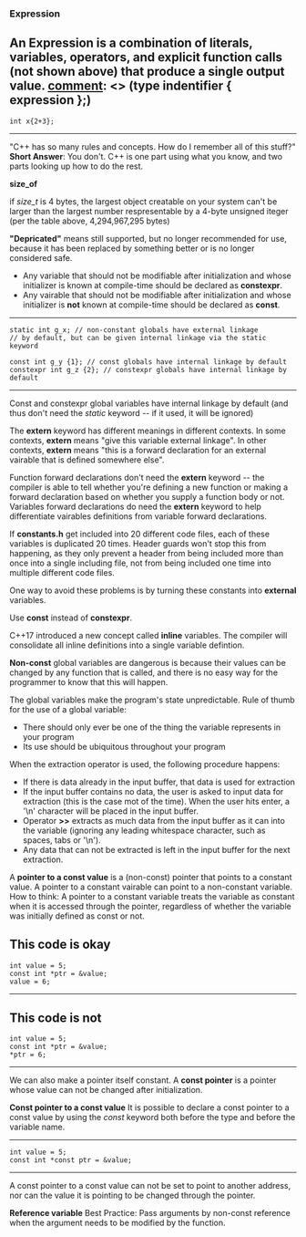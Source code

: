 ### Expression
An **Expression** is a combination of literals, variables,
operators, and explicit function calls (not shown above)
that produce a single output value.
[comment]: <> (type indentifier { expression };)
---
    int x{2+3};
---

[comment]: <> (Author's note)
"C++ has so many rules and concepts. How do I remember
all of this stuff?"
__Short Answer__: You don't. C++ is one part using
what you know, and two parts looking up how to do the rest.

__size_of__

if *size_t* is 4 bytes, the largest object creatable
    on your system can't be larger than the largest
    number respresentable by a 4-byte unsigned iteger
    (per the table above, 4,294,967,295 bytes)

__"Depricated"__
means still supported, but no longer recommended for use,
because it has been replaced by something better or is no
longer considered safe.

[comment]: <> (Best Practice 4.13)
- Any variable that should not be modifiable after initialization
and whose initializer is known at compile-time should be declared
as **constexpr**.
- Any vairable that should not be modifiable after initialization
and whose initializer is __not__ known at compile-time should be
declared as **const**.

[comment]: <> (Global variables with internal linkage)
---
    static int g_x; // non-constant globals have external linkage
    // by default, but can be given internal linkage via the static keyword
    
    const int g_y {1}; // const globals have internal linkage by default
    constexpr int g_z {2}; // constexpr globals have internal linkage by default
---
Const and constexpr global variables have internal linkage by default
(and thus don't need the _static_ keyword -- if it used, it will be ignored)

[comment]: <> (External Linkage)
The **extern** keyword has different meanings in different contexts.
In some contexts, **extern** means "give this variable external linkage".
In other contexts, **extern** means "this is a forward declaration for an
external vairable that is defined somewhere else".

Function forward declarations don't need the **extern** keyword --
the compiler is able to tell whether you're defining a new function
or making a forward declaration based on whether you supply a function
body or not.
Variables forward declarations do need the **extern** keyword to help
differentiate vairables definitions from variable forward declarations.

[comment]: <> (Global constants as external variables)
If __constants.h__ get included into 20 different code files, each of these
variables is duplicated 20 times. Header guards won't stop this from happening,
as they only prevent a header from being included more than once into a single
including file, not from being included one time into multiple different code files.

One way to avoid these problems is by turning these constants into __external__ variables.

[comment]: <> (Author's note)
Use __const__ instead of __constexpr__.

[comment]: <> (Global constants as inline variables)
C++17 introduced a new concept called __inline__ variables.
The compiler will consolidate all inline definitions into a single variable defintion.

[comment]: <> (Non-const global variables are evil)
__Non-const__ global variables are dangerous is because their values can be changed
by any function that is called, and there is no easy way for the programmer to know
that this will happen.

The global variables make the program's state unpredictable.
Rule of thumb for the use of a global variable:
- There should only ever be one of the thing the variable represents in your program
- Its use should be ubiquitous throughout your program

When the extraction operator is used, the following procedure happens:
- If there is data already in the input buffer, that data is used for extraction
- If the input buffer contains no data, the user is asked to input data for extraction
(this is the case mot of the time). When the user hits enter, a '\n' character will be
placed in the input buffer.
- Operator __>>__ extracts as much data from the input buffer as it can into the
variable (ignoring any leading whitespace character, such as spaces, tabs or '\n').
- Any data that can not be extracted is left in the input buffer for the next
extraction.

[comment]: <> (20200325-Pointers and Array)

[comment]: <> (20200326-Pointers and const)
A __pointer to a const value__ is a (non-const) pointer that points to a constant value.
A pointer to a constant vairable can point to a non-constant variable.
How to think: A pointer to a constant variable treats the variable as constant
when it is accessed through the pointer, regardless of whether the variable was
initially defined as const or not.

This code is okay
---
    int value = 5;
    const int *ptr = &value;
    value = 6;
---
This code is not 
---
    int value = 5;
    const int *ptr = &value;
    *ptr = 6;
---

We can also make a pointer itself constant.
A __const pointer__ is a pointer whose value can not be changed after initialization.

__Const pointer to a const value__
It is possible to declare a const pointer to a const value by using the _const_
keyword both before the type and before the variable name.

---
    int value = 5;
    const int *const ptr = &value;
---

A const pointer to a const value can not be set to point to another address, nor
can the value it is pointing to be changed through the pointer.

__Reference variable__
Best Practice:
Pass arguments by non-const reference when the argument needs to be modified by the function.
